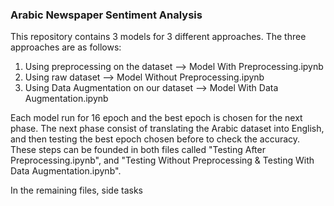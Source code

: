 ### Arabic Newspaper Sentiment Analysis
This repository contains 3 models for 3 different approaches. The three approaches are as follows:
  1) Using preprocessing on the dataset --> Model With Preprocessing.ipynb
  2) Using raw dataset --> Model Without Preprocessing.ipynb
  3) Using Data Augmentation on our dataset --> Model With Data Augmentation.ipynb
 
Each model run for 16 epoch and the best epoch is chosen for the next phase.
The next phase consist of translating the Arabic dataset into English, and then testing the best epoch chosen before to check the accuracy. These steps can be
founded in both files called "Testing After Preprocessing.ipynb", and "Testing Without Preprocessing & Testing With Data Augmentation.ipynb".

In the remaining files, side tasks 
